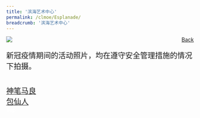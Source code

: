 ```yaml
---
title: '滨海艺术中心'
permalink: /clmoe/Esplanade/
breadcrumb: '滨海艺术中心'
---
```


<!-- Global site tag (gtag.js) - Google Ads: 726049306 -->
<script async src="https://www.googletagmanager.com/gtag/js?id=AW-726049306"></script>
<script>
  window.dataLayer = window.dataLayer || [];
  function gtag(){dataLayer.push(arguments);}
  gtag('js', new Date());

  gtag('config', 'AW-726049306');
</script>
<a href="/exhibits/华文学习展示区-chinese-exhibitions-e/community-partners/" style="float:right;">Back</a>
 <img src="/images/MTLS2021-Esplanade_CL_Final.jpg"> <br/>
 <p style="font-family: KaiTi; font-size:20px;">新冠疫情期间的活动照片，均在遵守安全管理措施的情况下拍摄。</p><br/>
 <a href=" https://www.esplanade.com/offstage/arts/moonfest-online-the-magic-paintbrush?sc_lang=zh-CN " target="_blank"><span style="font-size: 20px;">神笔马良</span></a> <br/>
 <a href=" https://www.esplanade.com/offstage/arts/the-dumpling-sage?sc_lang=zh-CN " target="_blank"><span style="font-size: 20px;">包仙人</span></a>

<div class="btntop"><a href="#top" style="text-decoration:none;"><span style="color:white"><b>Top</b></span></a></div>
